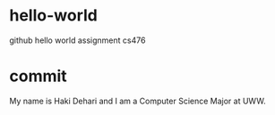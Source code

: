 # hello-world
github hello world assignment cs476
# commit
My name is Haki Dehari and I am a Computer Science Major at UWW.
